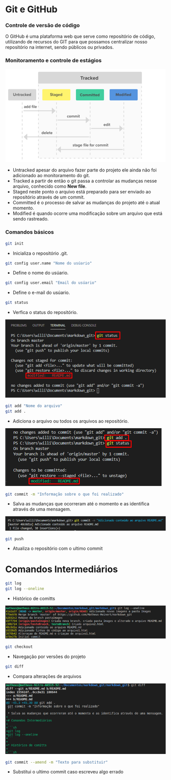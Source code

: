 # Git e GitHub
### Controle de versão de código

O GitHub é uma plataforma web que serve como repositório de código, utilizando de recursos do GIT para que possamos centralizar nosso repositório na internet, sendo públicos ou privados. 

### Monitoramento e controle de estágios

![](Images/estagiosgit.png)

* Untracked apesar do arquivo fazer parte do projeto ele ainda não foi adicionado ao monitoramento do git.
* Tracked a partir de então o git passa a controlar as mudanças nesse arquivo, conhecido como **New file**.
* Staged neste ponto o arquivo está preparado para ser enviado ao repositório através de um commit.
* Committed é o processo de salvar as mudanças do projeto até o atual momento.
* Modified é quando ocorre uma modificação sobre um arquivo que está sendo rastreado.

### Comandos básicos

```sh
git init
```
* Inicializa o repositório .git.

```sh
git config user.name "Nome do usúario"
```
* Define o nome do usúario.

```sh
git config user.email "Email do usúario"
```
* Define o e-mail do usúario.

```sh
git status
```
* Verfica  o status do repositório.

![](Images/gitstatus-modified.png)


```sh
git add "Nome do arquivo"
git add .
```
* Adiciona o arquivo ou todos os arquivos ao repositório.

![](Images/gitadd-modified.png)

```sh
git commit -m "Informação sobre o que foi realizado"
```
* Salva as mudanças que ocorreram até o momento e as identifica através de uma mensagem.

![](Images/gitcommit-m.png)

```sh
git push
```
* Atualiza o repositório com o ultimo commit

# Comandos Intermediários

```sh
git log
git log --oneline
```

* Histórico de comitts

![](Images/gitlogoneline.png)

```sh
git checkout 
```

* Navegação por versões do projeto

```sh
git diff
```
* Compara alterações de arquivos

![](Images/diff.png)

```sh
git commit --amend -m "Texto para substituir"
```
* Substitui o ultimo commit caso escreveu algo errado



